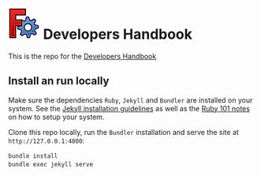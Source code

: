 # <img src="images/freecad.svg" style="zoom:50%;" /> Developers Handbook

This is the repo for the [Developers Handbook](https://freecad.github.io/DevelopersHandbook/)

## Install an run locally

Make sure the dependencies `Ruby`, `Jekyll` and `Bundler` are installed on your system. See the [Jekyll installation guidelines](https://jekyllrb.com/docs/installation/) as well as the [Ruby 101 notes](https://jekyllrb.com/docs/ruby-101/) on how to setup your system.

Clone this repo locally, run the `Bundler` installation and serve the site at `http://127.0.0.1:4000`:

```bash
bundle install
bundle exec jekyll serve
```